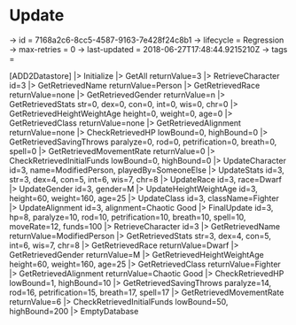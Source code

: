 # Update

-> id = 7168a2c6-8cc5-4587-9163-7e428f24c8b1
-> lifecycle = Regression
-> max-retries = 0
-> last-updated = 2018-06-27T17:48:44.9215210Z
-> tags = 

[ADD2Datastore]
|> Initialize
|> GetAll returnValue=3
|> RetrieveCharacter id=3
|> GetRetrievedName returnValue=Person
|> GetRetrievedRace returnValue=none
|> GetRetrievedGender returnValue=n
|> GetRetrievedStats str=0, dex=0, con=0, int=0, wis=0, chr=0
|> GetRetrievedHeightWeightAge height=0, weight=0, age=0
|> GetRetrievedClass returnValue=none
|> GetRetrievedAlignment returnValue=none
|> CheckRetrievedHP lowBound=0, highBound=0
|> GetRetrievedSavingThrows paralyze=0, rod=0, petrification=0, breath=0, spell=0
|> GetRetrievedMovementRate returnValue=0
|> CheckRetrievedInitialFunds lowBound=0, highBound=0
|> UpdateCharacter id=3, name=ModifiedPerson, playedBy=SomeoneElse
|> UpdateStats id=3, str=3, dex=4, con=5, int=6, wis=7, chr=8
|> UpdateRace id=3, race=Dwarf
|> UpdateGender id=3, gender=M
|> UpdateHeightWeightAge id=3, height=60, weight=160, age=25
|> UpdateClass id=3, className=Fighter
|> UpdateAlignment id=3, alignment=Chaotic Good
|> FinalUpdate id=3, hp=8, paralyze=10, rod=10, petrification=10, breath=10, spell=10, moveRate=12, funds=100
|> RetrieveCharacter id=3
|> GetRetrievedName returnValue=ModifiedPerson
|> GetRetrievedStats str=3, dex=4, con=5, int=6, wis=7, chr=8
|> GetRetrievedRace returnValue=Dwarf
|> GetRetrievedGender returnValue=M
|> GetRetrievedHeightWeightAge height=60, weight=160, age=25
|> GetRetrievedClass returnValue=Fighter
|> GetRetrievedAlignment returnValue=Chaotic Good
|> CheckRetrievedHP lowBound=1, highBound=10
|> GetRetrievedSavingThrows paralyze=14, rod=16, petrification=15, breath=17, spell=17
|> GetRetrievedMovementRate returnValue=6
|> CheckRetrievedInitialFunds lowBound=50, highBound=200
|> EmptyDatabase
~~~
